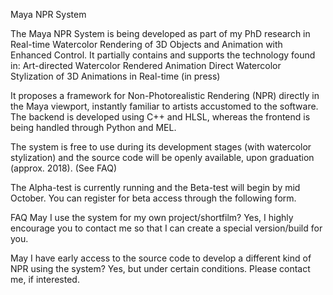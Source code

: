 Maya NPR System

The Maya NPR System is being developed as part of my PhD research in Real-time Watercolor Rendering of 3D Objects and Animation with Enhanced Control. It partially contains and supports the technology found in:
Art-directed Watercolor Rendered Animation
Direct Watercolor Stylization of 3D Animations in Real-time (in press)

It proposes a framework for Non-Photorealistic Rendering (NPR) directly in the Maya viewport, instantly familiar to artists accustomed to the software. The backend is developed using C++ and HLSL, whereas the frontend is being handled through Python and MEL. 

The system is free to use during its development stages (with watercolor stylization) and the source code will be openly available, upon graduation (approx. 2018). (See FAQ)

The Alpha-test is currently running and the Beta-test will begin by mid October. You can register for beta access through the following form.




FAQ
May I use the system for my own project/shortfilm?
Yes, I highly encourage you to contact me so that I can create a special version/build for you. 

May I have early access to the source code to develop a different kind of NPR using the system?
Yes, but under certain conditions. Please contact me, if interested.
